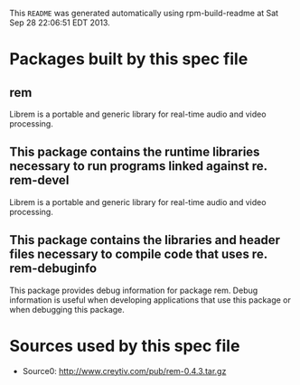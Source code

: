 This `README` was generated automatically using rpm-build-readme at Sat Sep 28 22:06:51 EDT 2013.

Packages built by this spec file
================================

rem
-------------------------------------

Librem is a portable and generic library for real-time audio and video
processing.

This package contains the runtime libraries necessary to run programs
linked against re.
rem-devel
-------------------------------------

Librem is a portable and generic library for real-time audio and video
processing.

This package contains the libraries and header files necessary to compile
code that uses re.
rem-debuginfo
-------------------------------------

This package provides debug information for package rem.
Debug information is useful when developing applications that use this
package or when debugging this package.

Sources used by this spec file
==============================

- Source0: http://www.creytiv.com/pub/rem-0.4.3.tar.gz
